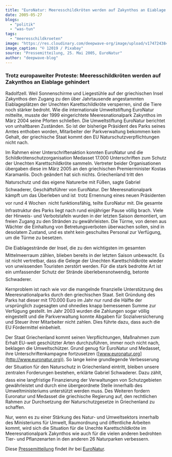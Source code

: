 ```yaml
---
title: "EuroNatur: Meeresschildkröten werden auf Zakynthos an Eiablage gehindert"
date: 2005-05-27
blogs: 
  - "politik"
  - "was-tun"
tags: 
  - "meeresschildkroeten"
image: "https://res.cloudinary.com/deepwave-org/image/upload/v1747243842/deepwave.org/sea-turtle-356125_1920.jpg"
image_caption: "© 12019 / Pixabay"
source: "Pressemitteilung, 25. Mai 2005, EuroNatur"
author: "deepwave-blog"
---
```


### Trotz europaweiter Proteste: Meeresschildkröten werden auf Zakynthos an Eiablage gehindert

Radolfzell. Weil Sonnenschirme und Liegestühle auf der griechischen Insel Zakynthos den Zugang zu den über Jahrtausende angestammten Eiablageplätzen der Unechten Karettschildkröte versperren, sind die Tiere noch stärker bedroht. Wie die internationale Umweltstiftung EuroNatur mitteilte, musste der 1999 eingerichtete Meeresnationalpark Zakynthos im März 2004 seine Pforten schließen. Die Umweltstiftung EuroNatur berichtet von unhaltbaren Zuständen. So ist der bisherige Präsident des Parks seines Amtes enthoben worden, Mitarbeiter der Parkverwaltung bekommen kein Gehalt, der griechische Staat kommt den EU Naturschutzverpflichtungen nicht nach.

Im Rahmen einer Unterschriftenaktion konnten EuroNatur und die Schildkrötenschutzorganisation Medasset 17.000 Unterschriften zum Schutz der Unechten Karettschildkröte sammeln. Vertreter beider Organisationen übergaben diese im März 2005 an den griechischen Premierminister Kostas Karamanlis. Doch geändert hat sich nichts. Griechenland tritt den Naturschutz und das eigene Naturerbe mit Füßen, sagte Gabriel Schwaderer, Geschäftsführer von EuroNatur. Der Meeresnationalpark kämpft um das Überleben und ist  trotz Ernennung eines neuen Präsidenten vor rund 4 Wochen  nicht funktionsfähig, teilte EuroNatur mit. Die gesamte Infrastruktur des Parks liegt nach rund einjähriger Pause völlig brach. Viele der Hinweis- und Verbotstafeln wurden in der letzten Saison demontiert, um freien Zugang zu den Stränden zu gewährleisten. Die Türme, von denen aus Wächter die Einhaltung von Betretungsverboten überwachen sollen, sind in desolatem Zustand, und es steht kein geschultes Personal zur Verfügung, um die Türme zu besetzen.

Die Eiablagestrände der Insel, die zu den wichtigsten im gesamten Mittelmeerraum zählen, blieben bereits in der letzten Saison unbewacht. Es ist nicht vertretbar, dass die Gelege der Unechten Karettschildkröte wieder von unwissenden Touristen zerstört werden. Für die stark bedrohte Art ist ein umfassender Schutz der Strände überlebensnotwendig, betonte Schwaderer.

Kernproblem ist nach wie vor die mangelnde finanzielle Unterstützung des Meeresnationalparks durch den griechischen Staat. Seit Gründung des Parks hat dieser mit 170.000 Euro im Jahr nur rund die Hälfte der ursprünglich zugesagten und ohnedies knapp bemessenen Summe zur Verfügung gestellt. Im Jahr 2003 wurden die Zahlungen sogar völlig eingestellt und die Parkverwaltung konnte Abgaben für Sozialversicherung und Steuer ihrer Mitarbeiter nicht zahlen. Dies führte dazu, dass auch die EU Fördermittel einbehielt.

Der Staat Griechenland kommt seinen Verpflichtungen, Maßnahmen zum Erhalt EU-weit geschützter Arten durchzuführen, immer noch nicht nach, beklagen die Umweltschützer. Grund genug für EuroNatur und Medasset, ihre Unterschriftenkampagne fortzusetzen ([www.euronatur.org](http://www.euronatur.org)). So lange keine grundlegende Verbesserung der Situation für den Naturschutz in Griechenland eintritt, bleiben unsere zentralen Forderungen bestehen, erklärte Gabriel Schwaderer. Dazu zählt, dass eine langfristige Finanzierung der Verwaltungen von Schutzgebieten gewährleistet und durch eine übergeordnete Stelle innerhalb des Umweltministeriums unterstützt werden muss. Des Weiteren fordern Euronatur und Medasset die griechische Regierung auf, den rechtlichen Rahmen zur Durchsetzung der Naturschutzgesetze in Griechenland zu schaffen.

Nur, wenn es zu einer Stärkung des Natur- und Umweltsektors innerhalb des Ministeriums für Umwelt, Raumordnung und öffentliche Arbeiten kommt, wird sich die Situation für die Unechte Karettschildkröte im Meeresnationalpark Zakynthos wie auch für die vielen anderen bedrohten Tier- und Pflanzenarten in den anderen 26 Naturparken verbessern.

Diese [Pressemitteilung](https://www.euronatur.org/ueber-euronatur/presse/pressemitteilungen/detail/news/naturdramen-auf-griechischer-urlauberinsel/) findet ihr bei [EuroNatur](https://www.euronatur.org/).

